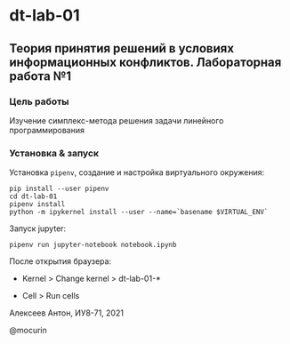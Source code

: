 # dt-lab-01

## Теория принятия решений в условиях информационных конфликтов. Лабораторная работа №1

### Цель работы

Изучение симплекс-метода решения задачи линейного программирования

### Установка & запуск

Установка `pipenv`, создание и настройка виртуального окружения:
```
pip install --user pipenv
cd dt-lab-01
pipenv install
python -m ipykernel install --user --name=`basename $VIRTUAL_ENV`
```

Запуск jupyter:
```
pipenv run jupyter-notebook notebook.ipynb
```

После открытия браузера:

- Kernel > Change kernel > dt-lab-01-*

- Cell > Run cells


Алексеев Антон, ИУ8-71, 2021

@mocurin
